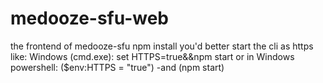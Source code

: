 # medooze-sfu-web
the frontend of medooze-sfu
npm install
you'd better start the cli as https like:
Windows (cmd.exe):   set HTTPS=true&&npm start
or in Windows powershell: ($env:HTTPS = "true") -and (npm start)
